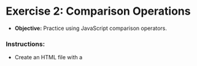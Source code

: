 # Exercise 2: Comparison Operations
- **Objective:** Practice using JavaScript comparison operators.

### Instructions:

- Create an HTML file with a <script> tag where you will write your JavaScript code.
- Declare two variables, x and y, and assign them values (e.g., x = 15, y = 20).
- Perform the following comparisons and store the results in new variables:
    - Is x greater than y?
    - Is x less than y?
    - Is x equal to y?
    - Is x not equal to y?
- Display the results using console.log().

![comparison operators](/Exercises/images/img2.png)